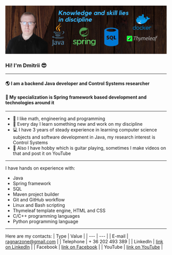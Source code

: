 ![Banner](https://github.com/ragnarzone/ragnarzone/blob/main/banner_new.png)
### Hi! I'm Dmitrii :sunglasses:
---
#### :earth_americas: I am a backend Java developer and Control Systems researcher
#### :robot: My specialization is Spring framework based development and technologies around it
---

* :green_book: I like math, engineering and programming
* :hammer: Every day I learn something new and work on my discipline
* :computer: I have 3 years of steady experience in learning computer science subjects and software development in Java, my research interest is Control Systems
* :guitar: Also I have hobby which is guitar playing, sometimes I make videos on that and post it on YouTube
---

I have hands on experience with: 
* Java
* Spring framework
* SQL
* Maven project builder
* Git and GitHub workflow
* Linux and Bash scripting
* Thymeleaf template engine, HTML and CSS
* C/C++ programming languages
* Python programming language
---

Here are my contacts:
| Type          | Value                                                                                   |
| ---           | ---                                                                                     |
| E-mail        | ragnarzone@gmail.com                                                                    |
| Telephone     | + 36 202 493 389                                                                        |
| LinkedIn      | [link on LinkedIn](https://www.linkedin.com/in/ragnarzone/)                             |
| Facebook      | [link on Facebook](https://www.facebook.com/ragnarzone)                                 |
| YouTube       | [link on YouTube](https://www.youtube.com/channel/UCQeYR8MCtX0g-qeoytu6a-g/featured)    |
